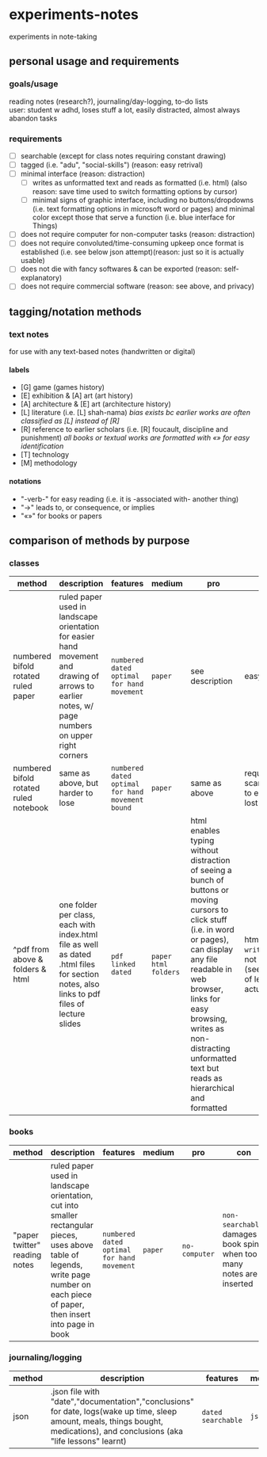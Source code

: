 # experiments-notes
experiments in note-taking
## personal usage and requirements
### goals/usage
reading notes (research?), journaling/day-logging, to-do lists<br>
user: student w adhd, loses stuff a lot, easily distracted, almost always abandon tasks
### requirements
- [ ] searchable (except for class notes requiring constant drawing)
- [ ] tagged (i.e. "adu", "social-skills") (reason: easy retrival)
- [ ] minimal interface (reason: distraction)
  -  [ ] writes as unformatted text and reads as formatted (i.e. html) (also reason: save time used to switch formatting options by cursor)
  -  [ ] minimal signs of graphic interface, including no buttons/dropdowns (i.e. text formatting options in microsoft word or pages) and minimal color except those that serve a function (i.e. blue interface for Things)
- [ ] does not require computer for non-computer tasks (reason: distraction)
- [ ] does not require convoluted/time-consuming upkeep once format is established (i.e. see below json attempt)(reason: just so it is actually usable)
- [ ] does not die with fancy softwares & can be exported (reason: self-explanatory)
- [ ] does not require commercial software (reason: see above, and privacy)
## tagging/notation methods
### text notes
for use with any text-based notes (handwritten or digital)
#### labels
- [G] game (games history)
- [E] exhibition & [A] art (art history)
- [A] architecture & [E] art (architecture history)
- [L] literature (i.e. [L] shah-nama) *bias exists bc earlier works are often classified as [L] instead of [R]*
- [R] reference to earlier scholars (i.e. [R] foucault, discipline and punishment)
*all books or textual works are formatted with «» for easy identification*
- [T] technology
- [M] methodology
#### notations
- "-verb-" for easy reading (i.e. it is -associated with- another thing)
- "->" leads to, or consequence, or implies
- "«»" for books or papers
## comparison of methods by purpose
### classes
method | description | features | medium | pro | con | status
--- | --- | --- | --- | --- | --- | ---
numbered bifold rotated ruled paper | ruled paper used in landscape orientation for easier hand movement and drawing of arrows to earlier notes, w/ page numbers on upper right corners | `numbered` `dated` `optimal for hand movement` | `paper` | see description | easy to lose | `obsoleted`
numbered bifold rotated ruled notebook | same as above, but harder to lose | `numbered` `dated` `optimal for hand movement` `bound` | `paper` | same as above | requires daily scanning/digitization to ensure it's not lost | `in use`
^pdf from above & folders & html | one folder per class, each with index.html file as well as dated .html files for section notes, also links to pdf files of lecture slides | `pdf` `linked` `dated` | `paper` `html` `folders` | html enables typing without distraction of seeing a bunch of buttons or moving cursors to click stuff (i.e. in word or pages), can display any file readable in web browser, links for easy browsing, writes as non-distracting unformatted text but reads as hierarchical and formatted | html tags `convoluted writing`, html tags not customizable (see text note table of legends), lacks: actual tags | `in use`
### books
method | description | features | medium | pro | con | status
--- | --- | --- | --- | --- | --- | ---
"paper twitter" reading notes | ruled paper used in landscape orientation, cut into smaller rectangular pieces, uses above table of legends, write page number on each piece of paper, then insert into page in book | `numbered` `dated` `optimal for hand movement` | `paper` | `no-computer` | `non-searchable`, damages book spine when too many notes are inserted | `trial`
### journaling/logging
method | description | features | medium | pro | con | status
--- | --- | --- | --- | --- | --- | ---
json | .json file with "date","documentation","conclusions" for date, logs(wake up time, sleep amount, meals, things bought, medications), and conclusions (aka "life lessons" learnt) | `dated` `searchable` | `json` | organized, repeatable | `convoluted writing` | `failed`
